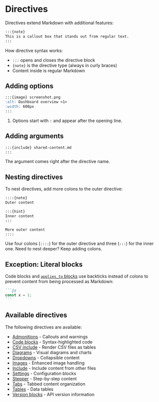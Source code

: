 # Directives

Directives extend Markdown with additional features:

```markdown
:::{note}
This is a callout box that stands out from regular text.
:::
```

How directive syntax works:
- `:::` opens and closes the directive block
- `{note}` is the directive type (always in curly braces)
- Content inside is regular Markdown

## Adding options

```markdown
:::{image} screenshot.png
:alt: Dashboard overview <1>
:width: 600px
:::
```

1. Options start with `:` and appear after the opening line.

## Adding arguments

```markdown
:::{include} shared-content.md
:::
```

The argument comes right after the directive name.

## Nesting directives

To nest directives, add more colons to the outer directive:

```markdown
::::{note}
Outer content

:::{hint}
Inner content
:::

More outer content
::::
```

Use four colons (`::::`) for the outer directive and three (`:::`) for the inner one. Need to nest deeper? Keep adding colons.

## Exception: Literal blocks

Code blocks and [`applies_to` blocks](applies.md) use backticks instead of colons to prevent content from being processed as Markdown:

````markdown
```js
const x = 1;
```
````

## Available directives

The following directives are available:

- [Admonitions](admonitions.md) - Callouts and warnings
- [Code blocks](code.md) - Syntax-highlighted code
- [CSV include](csv-include.md) - Render CSV files as tables
- [Diagrams](diagrams.md) - Visual diagrams and charts
- [Dropdowns](dropdowns.md) - Collapsible content
- [Images](images.md) - Enhanced image handling
- [Include](file_inclusion.md) - Include content from other files
- [Settings](automated_settings.md) - Configuration blocks
- [Stepper](stepper.md) - Step-by-step content
- [Tabs](tabs.md) - Tabbed content organization
- [Tables](tables.md) - Data tables
- [Version blocks](version-variables.md) - API version information